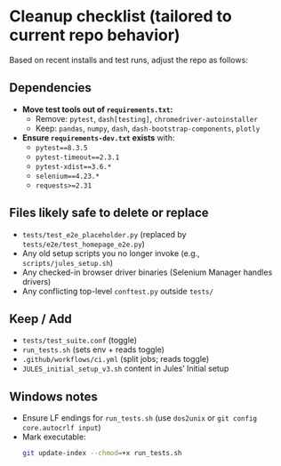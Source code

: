 # Cleanup checklist (tailored to current repo behavior)

Based on recent installs and test runs, adjust the repo as follows:

## Dependencies
- **Move test tools out of `requirements.txt`:**
  - Remove: `pytest`, `dash[testing]`, `chromedriver-autoinstaller`
  - Keep: `pandas`, `numpy`, `dash`, `dash-bootstrap-components`, `plotly`
- **Ensure `requirements-dev.txt` exists** with:
  - `pytest==8.3.5`
  - `pytest-timeout==2.3.1`
  - `pytest-xdist==3.6.*`
  - `selenium==4.23.*`
  - `requests>=2.31`

## Files likely safe to delete or replace
- `tests/test_e2e_placeholder.py` (replaced by `tests/e2e/test_homepage_e2e.py`)
- Any old setup scripts you no longer invoke (e.g., `scripts/jules_setup.sh`)
- Any checked-in browser driver binaries (Selenium Manager handles drivers)
- Any conflicting top-level `conftest.py` outside `tests/`

## Keep / Add
- `tests/test_suite.conf` (toggle)
- `run_tests.sh` (sets env + reads toggle)
- `.github/workflows/ci.yml` (split jobs; reads toggle)
- `JULES_initial_setup_v3.sh` content in Jules’ Initial setup

## Windows notes
- Ensure LF endings for `run_tests.sh` (use `dos2unix` or `git config core.autocrlf input`)
- Mark executable:
  ```bash
  git update-index --chmod=+x run_tests.sh
  ```

